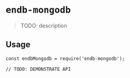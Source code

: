 # `endb-mongodb`

> TODO: description

## Usage

```
const endbMongodb = require('endb-mongodb');

// TODO: DEMONSTRATE API
```
